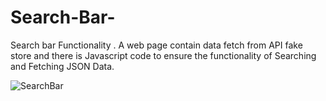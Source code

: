 # Search-Bar-
Search bar Functionality . A web page contain data fetch from API fake store and there is Javascript code to ensure the functionality of Searching and Fetching JSON Data.

![SearchBar](https://github.com/user-attachments/assets/f953239e-1877-4145-9308-e968fda0c955)

